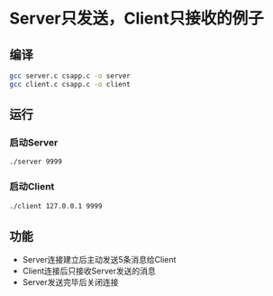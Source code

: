 # Server只发送，Client只接收的例子

## 编译
```bash
gcc server.c csapp.c -o server
gcc client.c csapp.c -o client
```

## 运行
### 启动Server
```bash
./server 9999
```

### 启动Client
```bash
./client 127.0.0.1 9999
```

## 功能
- Server连接建立后主动发送5条消息给Client
- Client连接后只接收Server发送的消息
- Server发送完毕后关闭连接